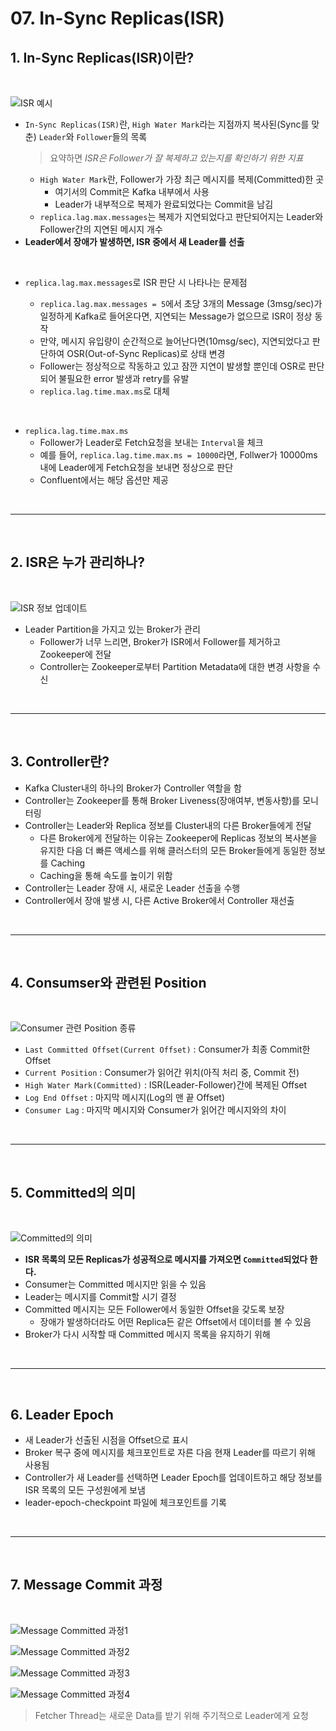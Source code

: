 # 07. In-Sync Replicas(ISR)

## 1. In-Sync Replicas(ISR)이란?

</br>

![ISR 예시](../img/part1/ch1/07_01_In_Sync_Replicas_예시.PNG "ISR 예시")

- `In-Sync Replicas(ISR)`란, `High Water Mark`라는 지점까지 복사된(Sync를 맞춘) `Leader`와 `Follower`들의 목록
  > 요약하면 _ISR은 Follower가 잘 복제하고 있는지를 확인하기 위한 지표_
  - `High Water Mark`란, Follower가 가장 최근 메시지를 복제(Committed)한 곳
    - 여기서의 Commit은 Kafka 내부에서 사용
    - Leader가 내부적으로 복제가 완료되었다는 Commit을 남김
  - `replica.lag.max.messages`는 복제가 지연되었다고 판단되어지는 Leader와 Follower간의 지연된 메시지 개수
- **Leader에서 장애가 발생하면, ISR 중에서 새 Leader를 선출**

</br>

- `replica.lag.max.messages`로 ISR 판단 시 나타나는 문제점

  - `replica.lag.max.messages = 5`에서 초당 3개의 Message (3msg/sec)가 일정하게 Kafka로 들어온다면, 지연되는 Message가 없으므로 ISR이 정상 동작
  - 만약, 메시지 유입량이 순간적으로 늘어난다면(10msg/sec), 지연되었다고 판단하여 OSR(Out-of-Sync Replicas)로 상태 변경
  - Follower는 정상적으로 작동하고 있고 잠깐 지연이 발생할 뿐인데 OSR로 판단되어 불필요한 error 발생과 retry를 유발
  - `replica.lag.time.max.ms`로 대체

</br>

- `replica.lag.time.max.ms`
  - Follower가 Leader로 Fetch요청을 보내는 `Interval`을 체크
  - 예를 들어, `replica.lag.time.max.ms = 10000`라면, Follwer가 10000ms 내에 Leader에게 Fetch요청을 보내면 정상으로 판단
  - Confluent에서는 해당 옵션만 제공

</br>

---

</br>

## 2. ISR은 누가 관리하나?

</br>

![ISR 정보 업데이트](../img/part1/ch1/07_02_ISR_정보수정.PNG "ISR 정보 업데이트")

- Leader Partition을 가지고 있는 Broker가 관리
  - Follower가 너무 느리면, Broker가 ISR에서 Follower를 제거하고 Zookeeper에 전달
  - Controller는 Zookeeper로부터 Partition Metadata에 대한 변경 사항을 수신

</br>

---

</br>

## 3. Controller란?

- Kafka Cluster내의 하나의 Broker가 Controller 역할을 함
- Controller는 Zookeeper를 통해 Broker Liveness(장애여부, 변동사항)를 모니터링
- Controller는 Leader와 Replica 정보를 Cluster내의 다른 Broker들에게 전달
  - 다른 Broker에게 전달하는 이유는 Zookeeper에 Replicas 정보의 복사본을 유지한 다음 더 빠른 액세스를 위해 클러스터의 모든 Broker들에게 동일한 정보를 Caching
  - Caching을 통해 속도를 높이기 위함
- Controller는 Leader 장애 시, 새로운 Leader 선출을 수행
- Controller에서 장애 발생 시, 다른 Active Broker에서 Controller 재선출

</br>

---

</br>

## 4. Consumser와 관련된 Position

</br>

![Consumer 관련 Position 종류](../img/part1/ch1/07_03_Consumer_Position종류.PNG "Consumer 관련 Position 종류")

- `Last Committed Offset(Current Offset)` : Consumer가 최종 Commit한 Offset
- `Current Position` : Consumer가 읽어간 위치(아직 처리 중, Commit 전)
- `High Water Mark(Committed)` : ISR(Leader-Follower)간에 복제된 Offset
- `Log End Offset` : 마지막 메시지(Log의 맨 끝 Offset)
- `Consumer Lag` : 마지막 메시지와 Consumer가 읽어간 메시지와의 차이

</br>

---

</br>

## 5. Committed의 의미

</br>

![Committed의 의미](../img/part1/ch1/07_04_Committed의미.PNG "Committed의 의미")

- **ISR 목록의 모든 Replicas가 성공적으로 메시지를 가져오면 `Committed`되었다 한다.**
- Consumer는 Committed 메시지만 읽을 수 있음
- Leader는 메시지를 Commit할 시기 결정
- Committed 메시지는 모든 Follower에서 동일한 Offset을 갖도록 보장
  - 장애가 발생하더라도 어떤 Replica든 같은 Offset에서 데이터를 볼 수 있음
- Broker가 다시 시작할 때 Committed 메시지 목록을 유지하기 위해

</br>

---

</br>

## 6. Leader Epoch

- 새 Leader가 선출된 시점을 Offset으로 표시
- Broker 복구 중에 메시지를 체크포인트로 자른 다음 현재 Leader를 따르기 위해 사용됨
- Controller가 새 Leader를 선택하면 Leader Epoch를 업데이트하고 해당 정보를 ISR 목록의 모든 구성원에게 보냄
- leader-epoch-checkpoint 파일에 체크포인트를 기록

</br>

---

</br>

## 7. Message Commit 과정

</br>

![Message Committed 과정1](../img/part1/ch1/07_05_Message_Committed_과정1.PNG "Message Committed 과정1")

![Message Committed 과정2](../img/part1/ch1/07_06_Message_Committed_과정2.PNG "Message Committed 과정2")

![Message Committed 과정3](../img/part1/ch1/07_07_Message_Committed_과정3.PNG "Message Committed 과정3")

![Message Committed 과정4](../img/part1/ch1/07_08_Message_Committed_과정4.PNG "Message Committed 과정4")

> Fetcher Thread는 새로운 Data를 받기 위해 주기적으로 Leader에게 요청
